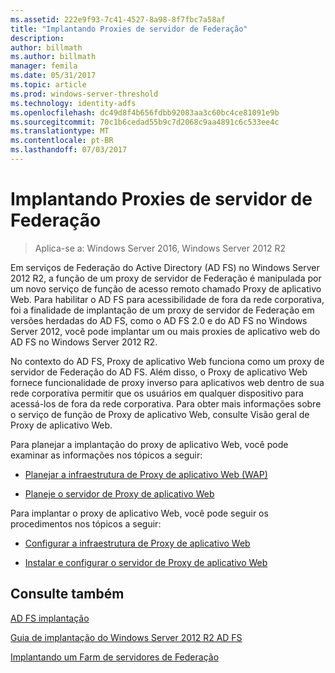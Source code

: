 ```yaml
---
ms.assetid: 222e9f93-7c41-4527-8a98-8f7fbc7a58af
title: "Implantando Proxies de servidor de Federação"
description: 
author: billmath
ms.author: billmath
manager: femila
ms.date: 05/31/2017
ms.topic: article
ms.prod: windows-server-threshold
ms.technology: identity-adfs
ms.openlocfilehash: dc49d8f4b656fdbb92083aa3c60bc4ce81091e9b
ms.sourcegitcommit: 70c1b6cedad55b9c7d2068c9aa4891c6c533ee4c
ms.translationtype: MT
ms.contentlocale: pt-BR
ms.lasthandoff: 07/03/2017
---
```

# <a name="deploying-federation-server-proxies"></a>Implantando Proxies de servidor de Federação

>Aplica-se a: Windows Server 2016, Windows Server 2012 R2

Em serviços de Federação do Active Directory \(AD FS\) no Windows Server 2012 R2, a função de um proxy de servidor de Federação é manipulada por um novo serviço de função de acesso remoto chamado Proxy de aplicativo Web. Para habilitar o AD FS para acessibilidade de fora da rede corporativa, foi a finalidade de implantação de um proxy de servidor de Federação em versões herdadas do AD FS, como o AD FS 2.0 e do AD FS no Windows Server 2012, você pode implantar um ou mais proxies de aplicativo web do AD FS no Windows Server 2012 R2.  
  
No contexto do AD FS, Proxy de aplicativo Web funciona como um proxy de servidor de Federação do AD FS. Além disso, o Proxy de aplicativo Web fornece funcionalidade de proxy inverso para aplicativos web dentro de sua rede corporativa permitir que os usuários em qualquer dispositivo para acessá-los de fora da rede corporativa. Para obter mais informações sobre o serviço de função de Proxy de aplicativo Web, consulte Visão geral de Proxy de aplicativo Web.  
  
Para planejar a implantação do proxy de aplicativo Web, você pode examinar as informações nos tópicos a seguir:  
  
-   [Planejar a infraestrutura de Proxy de aplicativo Web (WAP)](https://technet.microsoft.com/library/dn383648.aspx)  
  
-   [Planeje o servidor de Proxy de aplicativo Web](https://technet.microsoft.com/library/dn383647.aspx)  
  
Para implantar o proxy de aplicativo Web, você pode seguir os procedimentos nos tópicos a seguir:  
  
-   [Configurar a infraestrutura de Proxy de aplicativo Web](https://technet.microsoft.com/library/dn383644.aspx)  
  
-   [Instalar e configurar o servidor de Proxy de aplicativo Web](https://technet.microsoft.com/library/dn383662.aspx)  
  
 
## <a name="see-also"></a>Consulte também 

[AD FS implantação](../../ad-fs/AD-FS-Deployment.md)  

[Guia de implantação do Windows Server 2012 R2 AD FS](../../ad-fs/deployment/Windows-Server-2012-R2-AD-FS-Deployment-Guide.md)  
 
[Implantando um Farm de servidores de Federação](../../ad-fs/deployment/Deploying-a-Federation-Server-Farm.md)  
  

